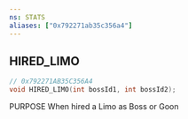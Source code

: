 ```yaml
---
ns: STATS
aliases: ["0x792271ab35c356a4"]
---
```

## HIRED_LIMO

```c
// 0x792271AB35C356A4
void HIRED_LIMO(int bossId1, int bossId2);
```

PURPOSE When hired a Limo as Boss or Goon

